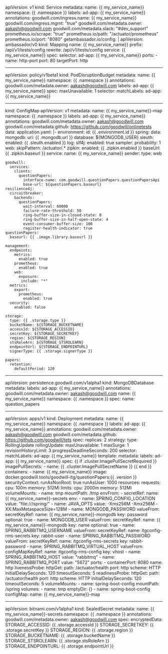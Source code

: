 apiVersion: v1
kind: Service
metadata:
  name: {{ my_service_name}}
  namespace: {{ .namespace }}
  labels:
    ad-app: {{ my_service_name}}
  annotations:
    goodwill.com/ingress.name: {{ my_service_name}}
    goodwill.com/ingress.mgmt: "true"
    goodwill.com/metadata.owner: aakash@goodwill.com
    goodwill.com/metadata.slack: "#dev_support"
    prometheus.io/scrape: "true"
    prometheus.io/path: "/actuator/prometheus"
    prometheus.io/port: "8080"
    getambassador.io/config: |
      apiVersion: ambassador/v0
      kind: Mapping
      name: {{ my_service_name}}
      prefix: /api/v1/tests/config
      rewrite: /api/v1/tests/config
      service: {{ my_service_name}}
spec:
  selector:
    ad-app: {{ my_service_name}}
  ports:
    - name: http-port
      port: 80
      targetPort: http

---

apiVersion: policy/v1beta1
kind: PodDisruptionBudget
metadata:
  name: {{ my_service_name}}
  namespace: {{ .namespace }}
  annotations:
    goodwill.com/metadata.owner: aakash@goodwill.com
  labels:
    ad-app: {{ my_service_name}}
spec:
  maxUnavailable: 1
  selector:
    matchLabels:
      ad-app: {{ my_service_name}}

---

kind: ConfigMap
apiVersion: v1
metadata:
  name: {{ my_service_name}}-map
  namespace: {{ .namespace }}
  labels:
    ad-app: {{ my_service_name}}
  annotations:
    goodwill.com/metadata.owner: aakash@goodwill.com
    goodwill.com/metadata.github: https://github.com/goodwill/onlinetests
data:
  application.yaml: |-
    environment:
      id: {{ .environment.id }}
    spring:
      data:
        mongodb:
          uri: {{ .mongodb.url }}
          database: ${MONGODB_USER}
      sleuth:
        enabled: {{ .sleuth.enabled }}
        log:
          slf4j:
            enabled: true
        sampler:
          probability: 1
        web:
          skipPattern: /actuator/.*
      zipkin:
        enabled: {{ .zipkin.enabled }}
        baseUrl: {{ .zipkin.baseurl }}
        service:
          name: {{ my_service_name}}
        sender:
          type: web

    goodwill:
      services:
        clients:
          questionPapers:
            interface-name: com.goodwill.questionPapers.questionPapersApi
            base-url: ${questionPapers.baseurl}
    resilience4j:
      circuitbreaker:
        backends:
          questionPapers:
            wait-interval: 60000
            failure-rate-threshold: 50
            ring-buffer-size-in-closed-state: 8
            ring-buffer-size-in-half-open-state: 4
            event-consumer-buffer-size: 100
            register-health-indicator: true
    questionPapers:
      baseurl: {{ .image.library.baseurl }}

    management:
      endpoints:
        metrics:
          enabled: true
        prometheus:
          enabled: true
        web:
          exposure:
           include: "*"
      metrics:
        export:
          prometheus:
            enabled: true
      security:
        enabled: false

    storage:
      type: {{ .storage.type }}
      bucketName: ${STORAGE_BUCKETNAME}
      accessId: ${STORAGE_ACCESSID}
      secretKey: ${STORAGE_SECRETKEY}
      region: ${STORAGE_REGION}
      stsRoleArn: ${STORAGE_STSROLEARN}
      endpointUrl: ${STORAGE_ENDPOINTURL}
      signerType: {{ .storage.signerType }}

    papers:
      retention:
        defaultPeriod: 120

---

apiVersion: persistence.goodwill.com/v1alpha1
kind: MongoDBDatabase
metadata:
  labels:
    ad-app: {{ my_service_name}}
  annotations:
    goodwill.com/metadata.owner: aakash@goodwill.com
  name: {{ my_service_name}}
  namespace: {{ .namespace }}
spec:
  name: question_papers

---

apiVersion: apps/v1
kind: Deployment
metadata:
  name: {{ my_service_name}}
  namespace: {{ .namespace }}
  labels:
    ad-app: {{ my_service_name}}
  annotations:
    goodwill.com/metadata.owner: aakash@goodwill.com
    goodwill.com/metadata.github: https://github.com/goodwill/tets
spec:
  replicas: 2
  strategy:
    type: RollingUpdate
    rollingUpdate:
      maxUnavailable: 1
      maxSurge: 1
  revisionHistoryLimit: 3
  progressDeadlineSeconds: 200
  selector:
    matchLabels:
      ad-app: {{ my_service_name}}
  template:
    metadata:
      labels:
        ad-app: {{ my_service_name}}
    spec:
{{ if .cluster.ImagePullSecretRequired }}
      imagePullSecrets:
        - name: {{ .cluster.ImagePullSecretName }}
{{ end }}
      containers:
        - name: {{ my_service_name}}
          image: docker.goodwill.tools/goodwill-itg/questionPapers:{{ .version }}
          securityContext:
            runAsNonRoot: true
            runAsUser: 1000
          resources:
            requests:
              cpu: 100m
              memory: 512Mi
            limits:
              cpu: 2000m
              memory: 512Mi
          volumeMounts:
            - name: tmp
              mountPath: /tmp
          envFrom:
            - secretRef:
                name: {{ my_service_name}}-secrets
          env:
            - name: SPRING_CONFIG_LOCATION
              value: "file:///spring/"
            - name: JAVA_OPTS
              value: -Xms256M -Xmx256M -XX:MaxMetaspaceSize=128M
            - name: MONGODB_PASSWORD
              valueFrom:
                secretKeyRef:
                  name: {{ my_service_name}}-mongodb
                  key: password
                  optional: true
            - name: MONGODB_USER
              valueFrom:
                secretKeyRef:
                  name: {{ my_service_name}}-mongodb
                  key: name
                  optional: true
            - name: SPRING_RABBITMQ_USERNAME
              valueFrom:
                secretKeyRef:
                  name: itgconfig-rms-secrets
                  key: rabbit-user
            - name: SPRING_RABBITMQ_PASSWORD
              valueFrom:
                secretKeyRef:
                  name: itgconfig-rms-secrets
                  key: rabbit-password
            - name: SPRING_RABBITMQ_VIRTUAL_HOST
              valueFrom:
                configMapKeyRef:
                  name: itgconfig-rms-config
                  key: vhost
            - name: SPRING_RABBITMQ_HOST
              value: "rabbitmq"
            - name: SPRING_RABBITMQ_PORT
              value: "5672"
          ports:
            - containerPort: 8080
              name: http
          livenessProbe:
            httpGet:
              path: /actuator/health
              port: http
              scheme: HTTP
            initialDelaySeconds: 120
            timeoutSeconds: 5
          readinessProbe:
            httpGet:
              path: /actuator/health
              port: http
              scheme: HTTP
            initialDelaySeconds: 120
            timeoutSeconds: 5
          volumeMounts:
            - name: spring-boot-config
              mountPath: /spring
      volumes:
        - name: tmp
          emptyDir: {}
        - name: spring-boot-config
          configMap:
            name: {{ my_service_name}}-map

---

apiVersion: bitnami.com/v1alpha1
kind: SealedSecret
metadata:
  name: {{ my_service_name}}-secrets
  namespace: {{ .namespace }}
  annotations:
    goodwill.com/metadata.owner: aakash@goodwill.com
spec:
  encryptedData:
    STORAGE_ACCESSID: {{ .storage.accessId }}
    STORAGE_SECRETKEY: {{ .storage.secretKey }}
    STORAGE_REGION: {{ .storage.region }}
    STORAGE_BUCKETNAME: {{ .storage.bucketName }}
    STORAGE_STSROLEARN: {{ .storage.stsRoleArn }}
    STORAGE_ENDPOINTURL: {{ .storage.endpointUrl }}
